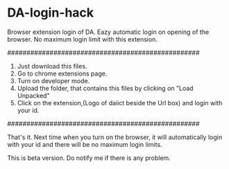# DA-login-hack

Browser extension login of DA.
Eazy automatic login on opening of the browser.
No maximum login limit with this extension.

##################################################

1. Just download this files.
2. Go to chrome extensions page.
3. Turn on developer mode.
4. Upload the folder, that contains this files by clicking on "Load Unpacked"
5. Click on the extension,(Logo of daiict beside the Url box) and login with your id.

##################################################

That's it.
Next time when you turn on the browser,
it will automatically login with your id and there will be no maximum login limits.

This is beta version. Do notify me if there is any problem.
